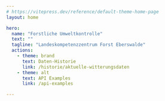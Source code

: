 ```yaml
---
# https://vitepress.dev/reference/default-theme-home-page
layout: home

hero:
  name: "Forstliche Umweltkontrolle"
  text: ""
  tagline: "Landeskompetenzzentrum Forst Eberswalde"
  actions:
    - theme: brand
      text: Daten-Historie
      link: /historie/aktuelle-witterungsdaten
    - theme: alt
      text: API Examples
      link: /api-examples

---
```



